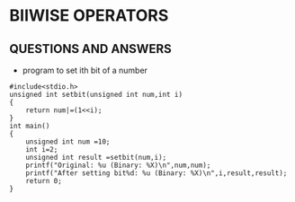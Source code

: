 # BIIWISE OPERATORS
## QUESTIONS AND ANSWERS
- program to set ith bit of a number
```
#include<stdio.h>
unsigned int setbit(unsigned int num,int i)
{
    return num|=(1<<i);
}
int main()
{
    unsigned int num =10;
    int i=2;
    unsigned int result =setbit(num,i);
    printf("Original: %u (Binary: %X)\n",num,num);
    printf("After setting bit%d: %u (Binary: %X)\n",i,result,result);
    return 0;
}
```
